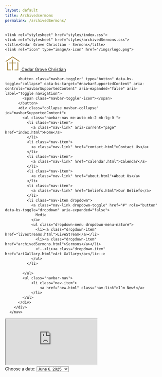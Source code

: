```yaml
---
layout: default
title: Archivedsermons
permalink: /archivedSermons/
---
```


<!--boilerplate-->
<!DOCTYPE html>
<html lang="en">
<head>
    <meta charset="UTF-8">
    <meta name="viewport" content="width=device-width, initial-scale=1.0">
    <link href="https://cdn.jsdelivr.net/npm/bootstrap@5.3.3/dist/css/bootstrap.min.css" rel="stylesheet" integrity="sha384-QWTKZyjpPEjISv5WaRU9OFeRpok6YctnYmDr5pNlyT2bRjXh0JMhjY6hW+ALEwIH" crossorigin="anonymous">
    <link rel="stylesheet" href="style.css">
    <script src="https://cdn.jsdelivr.net/npm/bootstrap@5.3.3/dist/js/bootstrap.bundle.min.js" integrity="sha384-YvpcrYf0tY3lHB60NNkmXc5s9fDVZLESaAA55NDzOxhy9GkcIdslK1eN7N6jIeHz" crossorigin="anonymous"></script>
    <link rel="stylesheet" href="https://cdn.jsdelivr.net/npm/bootstrap-icons@1.11.3/font/bootstrap-icons.min.css">   
    <link rel="preconnect" href="https://fonts.googleapis.com">
    <link rel="preconnect" href="https://fonts.gstatic.com" crossorigin>
    <link rel="stylesheet" href="https://fonts.googleapis.com/css2?family=Playfair+Display:wght@400;500;600;700&family=Inter:wght@300;400;500;600;700&display=swap">

    <link rel="stylesheet" href="styles/index.css">
    <link rel="stylesheet" href="styles/archivedSermons.css">
    <title>Cedar Grove Christian - Sermons</title>
    <link rel="icon" type="image/x-icon" href="/imgs/logo.png">

</head>
<body class="">
<!--Home Contact Dropdown Search bg-body-tertiary-->
       <nav class="navbar navbar-expand-lg ">
        <div class="container-fluid">
            <a class="navbar-brand navbar-brand-nature" href="index.html">
                <img src="/imgs/logo.png" alt="Logo" width="50" height="50" class="d-inline-block align-text-center">
                Cedar Grove Christian
              </a>
          
          <button class="navbar-toggler" type="button" data-bs-toggle="collapse" data-bs-target="#navbarSupportedContent" aria-controls="navbarSupportedContent" aria-expanded="false" aria-label="Toggle navigation">
            <span class="navbar-toggler-icon"></span>
          </button>
          <div class="collapse navbar-collapse" id="navbarSupportedContent">
            <ul class="navbar-nav me-auto mb-2 mb-lg-0 ">
              <li class="nav-item">
                <a class="nav-link" aria-current="page" href="index.html">Home</a>
              </li>
              <li class="nav-item">
                <a class="nav-link" href="contact.html">Contact Us</a>
              </li>
              <li class="nav-item">
                <a class="nav-link" href="calendar.html">Calendar</a>
              </li>
              <li class="nav-item">
                <a class="nav-link" href="about.html">About Us</a>
              </li>
              <li class="nav-item">
                <a class="nav-link" href="beliefs.html">Our Beliefs</a>
              </li>
              <li class="nav-item dropdown">
                <a class="nav-link dropdown-toggle" href="#" role="button" data-bs-toggle="dropdown" aria-expanded="false">
                  Media
                </a>
                <ul class="dropdown-menu dropdown-menu-nature">
                  <li><a class="dropdown-item" href="livestreams.html">LiveStream</a></li>
                  <li><a class="dropdown-item" href="archivedSermons.html">Sermons</a></li>
                  <!--<li><a class="dropdown-item" href="artGallary.html">Art Gallary</a></li>-->
                </ul>
              </li>

            </ul>
            <ul class="navbar-nav">
                <li class="nav-item">
                    <a href="new.html" class="nav-link">I’m New!</a>
                </li>
            </ul>
          </div>
        </div>
      </nav>


<div class="bg-wrapper">
  <div class="overlay">
    <div class="container text-center py-5">
      <div class="ratio ratio-16x9 mb-4 video-wrapper">
        <iframe id="youtubePlayer"
          src="https://www.youtube.com/embed/nd9Y3D4Hi24"
          title="YouTube video" allowfullscreen></iframe>
      </div>
      <div class="row justify-content-center">
        <div class="col-12 col-md-6 text-start">
          <label for="videoSelector" class="form-label fw-bold text-light">Choose a date:</label>
          <select id="videoSelector" class="form-select" onchange="changeVideo()">
            <option value="nd9Y3D4Hi24">June 8, 2025</option>
            <option value="D4cdLWiMMNs">May 18, 2025</option>
            <option value="Q0xQiEhAhcw">May 11, 2025</option>
            <option value="eiZO2GEiueI">May 4, 2025</option>
            <option value="zykr7wuU7z4">April 28, 2025</option>
             <option value="XBf_v47i7nU">April 20, 2025</option>
             <option value="T1ml69dUoks">April 6, 2025</option>
          </select>
        </div>
      </div>
    </div>
  </div>
</div>








</body>
<script>

function changeVideo() {
      const videoId = document.getElementById('videoSelector').value;
      const player = document.getElementById('youtubePlayer');
      player.src = `https://www.youtube.com/embed/${videoId}`;
    }

</script>
</html>